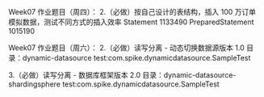 Week07 作业题目（周四）：
2.（必做）按自己设计的表结构，插入 100 万订单模拟数据，测试不同方式的插入效率
Statement 1133490
PreparedStatement 1015190

Week07 作业题目（周六）：
2.（必做）读写分离 - 动态切换数据源版本 1.0
目录：dynamic-datasource
test:com.spike.dynamicdatasource.SampleTest

3.（必做）读写分离 - 数据库框架版本 2.0
目录：dynamic-datasource-shardingsphere
test:com.spike.dynamicdatasource.SampleTest